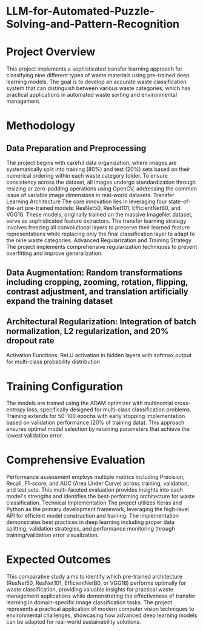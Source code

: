 # LLM-for-Automated-Puzzle-Solving-and-Pattern-Recognition
# Project Overview
This project implements a sophisticated transfer learning approach for classifying nine different types of waste materials using pre-trained deep learning models. The goal is to develop an accurate waste classification system that can distinguish between various waste categories, which has practical applications in automated waste sorting and environmental management.
# Methodology
## Data Preparation and Preprocessing
The project begins with careful data organization, where images are systematically split into training (80%) and test (20%) sets based on their numerical ordering within each waste category folder. To ensure consistency across the dataset, all images undergo standardization through resizing or zero-padding operations using OpenCV, addressing the common issue of variable image dimensions in real-world datasets.
Transfer Learning Architecture
The core innovation lies in leveraging four state-of-the-art pre-trained models: ResNet50, ResNet101, EfficientNetB0, and VGG16. These models, originally trained on the massive ImageNet dataset, serve as sophisticated feature extractors. The transfer learning strategy involves freezing all convolutional layers to preserve their learned feature representations while replacing only the final classification layer to adapt to the nine waste categories.
Advanced Regularization and Training Strategy
The project implements comprehensive regularization techniques to prevent overfitting and improve generalization:

## Data Augmentation: Random transformations including cropping, zooming, rotation, flipping, contrast adjustment, and translation artificially expand the training dataset
## Architectural Regularization: Integration of batch normalization, L2 regularization, and 20% dropout rate
Activation Functions: ReLU activation in hidden layers with softmax output for multi-class probability distribution

# Training Configuration
The models are trained using the ADAM optimizer with multinomial cross-entropy loss, specifically designed for multi-class classification problems. Training extends for 50-100 epochs with early stopping implementation based on validation performance (20% of training data). This approach ensures optimal model selection by retaining parameters that achieve the lowest validation error.
# Comprehensive Evaluation
Performance assessment employs multiple metrics including Precision, Recall, F1-score, and AUC (Area Under Curve) across training, validation, and test sets. This multi-faceted evaluation provides insights into each model's strengths and identifies the best-performing architecture for waste classification.
Technical Implementation
The project utilizes Keras and Python as the primary development framework, leveraging the high-level API for efficient model construction and training. The implementation demonstrates best practices in deep learning including proper data splitting, validation strategies, and performance monitoring through training/validation error visualization.
# Expected Outcomes
This comparative study aims to identify which pre-trained architecture (ResNet50, ResNet101, EfficientNetB0, or VGG16) performs optimally for waste classification, providing valuable insights for practical waste management applications while demonstrating the effectiveness of transfer learning in domain-specific image classification tasks.
The project represents a practical application of modern computer vision techniques to environmental challenges, showcasing how advanced deep learning models can be adapted for real-world sustainability solutions.
